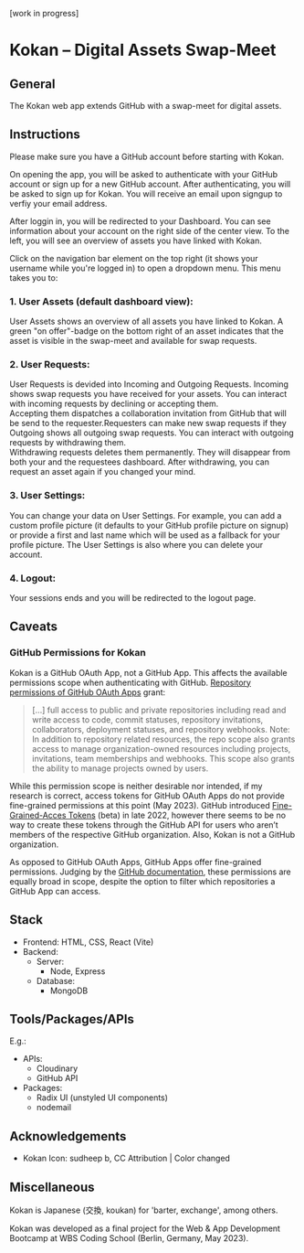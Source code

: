 [work in progress]

# Kokan – Digital Assets Swap-Meet

## General

The Kokan web app extends GitHub with a swap-meet for digital assets.

## Instructions

Please make sure you have a GitHub account before starting with Kokan. 

On opening the app, you will be asked to authenticate with your GitHub account or sign up for a new GitHub account.
After authenticating, you will be asked to sign up for Kokan. You will receive an email upon signgup to verfiy your email address.

After loggin in, you will be redirected to your Dashboard. You can see information about your account on the right side of the center view. To the left, you will see an overview of assets you have linked with Kokan.

Click on the navigation bar element on the top right (it shows your username while you're logged in) to open a dropdown menu.
This menu takes you to:

### 1. User Assets (default dashboard view):
User Assets shows an overview of all assets you have linked to Kokan. A green "on offer"-badge on the bottom right of an asset indicates that the asset is visible in the swap-meet and available for swap requests. 

### 2. User Requests:
User Requests is devided into Incoming and Outgoing Requests.
Incoming shows swap requests you have received for your assets. You can interact with incoming requests by declining or accepting them. </br>Accepting them dispatches a collaboration invitation from GitHub that will be send to the requester.Requesters can make new swap requests if they 
Outgoing shows all outgoing swap requests. You can interact with outgoing requests by withdrawing them. </br> Withdrawing requests deletes them permanently. They will disappear from both your and the requestees dashboard. After withdrawing, you can request an asset again if you changed your mind.

### 3. User Settings:
You can change your data on User Settings. For example, you can add a custom profile picture (it defaults to your GitHub profile picture on signup) or provide a first and last name which will be used as a fallback for your profile picture. 
The User Settings is also where you can delete your account.

### 4. Logout:
Your sessions ends and you will be redirected to the logout page.

## Caveats

### GitHub Permissions for Kokan

Kokan is a GitHub OAuth App, not a GitHub App. This affects the available permissions scope when authenticating with GitHub. [Repository permissions of GitHub OAuth Apps](https://docs.github.com/en/apps/oauth-apps/building-oauth-apps/scopes-for-oauth-apps) grant:

> […] full access to public and private repositories including read and write access to code, commit statuses, repository invitations, collaborators, deployment statuses, and repository webhooks. Note: In addition to repository related resources, the repo scope also grants access to manage organization-owned resources including projects, invitations, team memberships and webhooks. This scope also grants the ability to manage projects owned by users.
> 

While this permission scope is neither desirable nor intended, if my research is correct, access tokens for GitHub OAuth Apps do not provide fine-grained permissions at this point (May 2023). GitHub introduced [Fine-Grained-Acces Tokens](https://github.blog/2022-10-18-introducing-fine-grained-personal-access-tokens-for-github/) (beta) in late 2022, however there seems to be no way to create these tokens through the GitHub API for users who aren’t members of the respective GitHub organization. Also, Kokan is not a GitHub organization. 

As opposed to GitHub OAuth Apps, GitHub Apps offer fine-grained permissions. Judging by the [GitHub documentation](https://docs.github.com/en/rest/overview/permissions-required-for-github-apps?apiVersion=2022-11-28#administration), these permissions are equally broad in scope, despite the option to filter which repositories a GitHub App can access.

## Stack

* Frontend: HTML, CSS, React (Vite)
* Backend:
    * Server: 
        * Node, Express
    * Database:
        * MongoDB

## Tools/Packages/APIs

E.g.:

* APIs:
    * Cloudinary
    * GitHub API
* Packages:
    * Radix UI (unstyled UI components)
    * nodemail

## Acknowledgements

* Kokan Icon: sudheep b, CC Attribution | Color changed 

## Miscellaneous
Kokan is Japanese (交換, koukan) for 'barter, exchange', among others.

Kokan was developed as a final project for the Web & App Development Bootcamp at WBS Coding School (Berlin, Germany, May 2023).